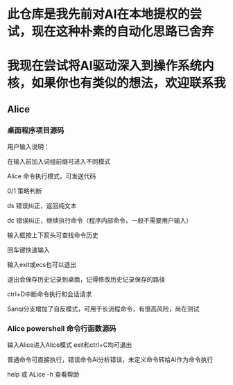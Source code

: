 # 此仓库是我先前对AI在本地提权的尝试，现在这种朴素的自动化思路已舍弃
# 我现在尝试将AI驱动深入到操作系统内核，如果你也有类似的想法，欢迎联系我

## Alice

### 桌面程序项目源码

用户输入说明：

在输入前加入词组前缀可进入不同模式

Alice 命令执行模式，可发送代码

0/1  策略判断

ds  错误纠正，返回纯文本

dc  错误纠正，继续执行命令（程序内部命令，一般不需要用户输入）

输入框按上下箭头可查找命令历史

回车键快速输入

输入exit或ecs也可以退出

退出会保存历史记录到桌面，记得修改历史记录保存的路径

ctrl+D中断命令执行和会话请求

Sanqi分支增加了自反模式，可用于长流程命令，有很高风险，尚在测试


### Alice powershell 命令行函数源码

输入Alice进入Alice模式 exit和ctrl+C均可退出

普通命令可直接执行，错误命令Ai分析错误，未定义命令转给AI作为命令执行

help 或 ALice -h 查看帮助


